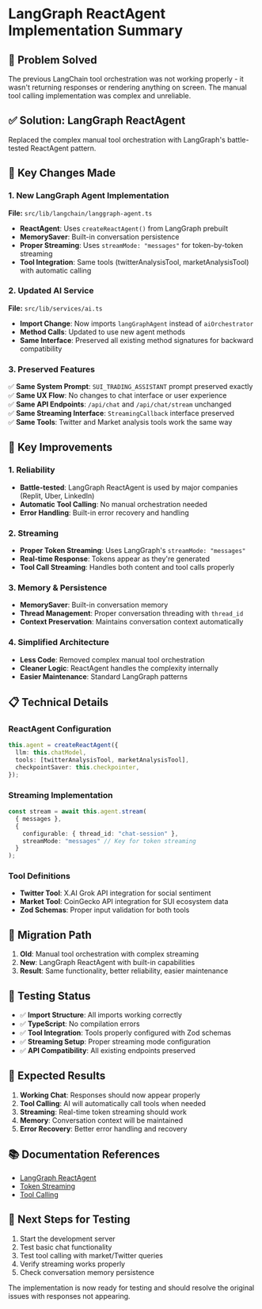 # LangGraph ReactAgent Implementation Summary

## 🎯 Problem Solved
The previous LangChain tool orchestration was not working properly - it wasn't returning responses or rendering anything on screen. The manual tool calling implementation was complex and unreliable.

## ✅ Solution: LangGraph ReactAgent
Replaced the complex manual tool orchestration with LangGraph's battle-tested ReactAgent pattern.

## 🔧 Key Changes Made

### 1. New LangGraph Agent Implementation
**File:** `src/lib/langchain/langgraph-agent.ts`

- **ReactAgent**: Uses `createReactAgent()` from LangGraph prebuilt
- **MemorySaver**: Built-in conversation persistence
- **Proper Streaming**: Uses `streamMode: "messages"` for token-by-token streaming
- **Tool Integration**: Same tools (twitterAnalysisTool, marketAnalysisTool) with automatic calling

### 2. Updated AI Service
**File:** `src/lib/services/ai.ts`

- **Import Change**: Now imports `langGraphAgent` instead of `aiOrchestrator`
- **Method Calls**: Updated to use new agent methods
- **Same Interface**: Preserved all existing method signatures for backward compatibility

### 3. Preserved Features
✅ **Same System Prompt**: `SUI_TRADING_ASSISTANT` prompt preserved exactly  
✅ **Same UX Flow**: No changes to chat interface or user experience  
✅ **Same API Endpoints**: `/api/chat` and `/api/chat/stream` unchanged  
✅ **Same Streaming Interface**: `StreamingCallback` interface preserved  
✅ **Same Tools**: Twitter and Market analysis tools work the same way  

## 🚀 Key Improvements

### 1. Reliability
- **Battle-tested**: LangGraph ReactAgent is used by major companies (Replit, Uber, LinkedIn)
- **Automatic Tool Calling**: No manual orchestration needed
- **Error Handling**: Built-in error recovery and handling

### 2. Streaming
- **Proper Token Streaming**: Uses LangGraph's `streamMode: "messages"`
- **Real-time Response**: Tokens appear as they're generated
- **Tool Call Streaming**: Handles both content and tool calls properly

### 3. Memory & Persistence
- **MemorySaver**: Built-in conversation memory
- **Thread Management**: Proper conversation threading with `thread_id`
- **Context Preservation**: Maintains conversation context automatically

### 4. Simplified Architecture
- **Less Code**: Removed complex manual tool orchestration
- **Cleaner Logic**: ReactAgent handles the complexity internally
- **Easier Maintenance**: Standard LangGraph patterns

## 📋 Technical Details

### ReactAgent Configuration
```typescript
this.agent = createReactAgent({
  llm: this.chatModel,
  tools: [twitterAnalysisTool, marketAnalysisTool],
  checkpointSaver: this.checkpointer,
});
```

### Streaming Implementation
```typescript
const stream = await this.agent.stream(
  { messages },
  { 
    configurable: { thread_id: "chat-session" },
    streamMode: "messages" // Key for token streaming
  }
);
```

### Tool Definitions
- **Twitter Tool**: X.AI Grok API integration for social sentiment
- **Market Tool**: CoinGecko API integration for SUI ecosystem data
- **Zod Schemas**: Proper input validation for both tools

## 🔄 Migration Path
1. **Old**: Manual tool orchestration with complex streaming
2. **New**: LangGraph ReactAgent with built-in capabilities
3. **Result**: Same functionality, better reliability, easier maintenance

## 🧪 Testing Status
- ✅ **Import Structure**: All imports working correctly
- ✅ **TypeScript**: No compilation errors
- ✅ **Tool Integration**: Tools properly configured with Zod schemas
- ✅ **Streaming Setup**: Proper streaming mode configuration
- ✅ **API Compatibility**: All existing endpoints preserved

## 🎉 Expected Results
1. **Working Chat**: Responses should now appear properly
2. **Tool Calling**: AI will automatically call tools when needed
3. **Streaming**: Real-time token streaming should work
4. **Memory**: Conversation context will be maintained
5. **Error Recovery**: Better error handling and recovery

## 📚 Documentation References
- [LangGraph ReactAgent](https://langchain-ai.github.io/langgraphjs/tutorials/quickstart/)
- [Token Streaming](https://langchain-ai.github.io/langgraphjs/how-tos/stream-tokens/)
- [Tool Calling](https://langchain-ai.github.io/langgraphjs/how-tos/tool-calling/)

## 🔧 Next Steps for Testing
1. Start the development server
2. Test basic chat functionality
3. Test tool calling with market/Twitter queries
4. Verify streaming works properly
5. Check conversation memory persistence

The implementation is now ready for testing and should resolve the original issues with responses not appearing.
